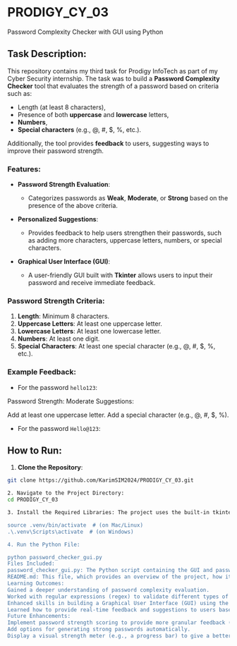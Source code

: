 # PRODIGY_CY_03
Password Complexity Checker with GUI using Python
## Task Description:
This repository contains my third task for Prodigy InfoTech as part of my Cyber Security internship. The task was to build a **Password Complexity Checker** tool that evaluates the strength of a password based on criteria such as:
- Length (at least 8 characters),
- Presence of both **uppercase** and **lowercase** letters,
- **Numbers**,
- **Special characters** (e.g., @, #, $, %, etc.).

Additionally, the tool provides **feedback** to users, suggesting ways to improve their password strength.

### Features:
- **Password Strength Evaluation**:
    - Categorizes passwords as **Weak**, **Moderate**, or **Strong** based on the presence of the above criteria.

- **Personalized Suggestions**:
    - Provides feedback to help users strengthen their passwords, such as adding more characters, uppercase letters, numbers, or special characters.

- **Graphical User Interface (GUI)**:
    - A user-friendly GUI built with **Tkinter** allows users to input their password and receive immediate feedback.

### Password Strength Criteria:
1. **Length**: Minimum 8 characters.
2. **Uppercase Letters**: At least one uppercase letter.
3. **Lowercase Letters**: At least one lowercase letter.
4. **Numbers**: At least one digit.
5. **Special Characters**: At least one special character (e.g., @, #, $, %, etc.).

### Example Feedback:
- For the password `hello123`:

Password Strength: Moderate Suggestions:

Add at least one uppercase letter.
Add a special character (e.g., @, #, $, %).

- For the password `Hello@123`:
## How to Run:

1. **Clone the Repository**:
 ```bash
 git clone https://github.com/KarimSIM2024/PRODIGY_CY_03.git

2. Navigate to the Project Directory:
cd PRODIGY_CY_03

3. Install the Required Libraries: The project uses the built-in tkinter module, so no external libraries are required for the GUI. However, if you're using a virtual environment, activate it first:

source .venv/bin/activate  # (on Mac/Linux)
.\.venv\Scripts\activate  # (on Windows)
 
4. Run the Python File:

python password_checker_gui.py
Files Included:
password_checker_gui.py: The Python script containing the GUI and password complexity checking logic.
README.md: This file, which provides an overview of the project, how it works, and how to run it.
Learning Outcomes:
Gained a deeper understanding of password complexity evaluation.
Worked with regular expressions (regex) to validate different types of characters (uppercase, lowercase, digits, and special characters).
Enhanced skills in building a Graphical User Interface (GUI) using the Tkinter library in Python.
Learned how to provide real-time feedback and suggestions to users based on password strength.
Future Enhancements:
Implement password strength scoring to provide more granular feedback (e.g., a score from 0 to 100).
Add options for generating strong passwords automatically.
Display a visual strength meter (e.g., a progress bar) to give a better user experience.
